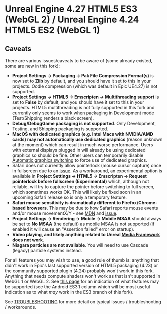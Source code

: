 # Unreal Engine 4.27 HTML5 ES3 (WebGL 2) / Unreal Engine 4.24 HTML5 ES2 (WebGL 1)

## Caveats

There are various issues/caveats to be aware of (some already existed, some are new in this fork):

- **Project Settings -> Packaging -> Pak File Compression Format(s)** is now set to **Zlib** by default, and you should have it set to this in your projects. Oodle compression (which was default in Epic UE4.27) is not supported.
- **Project Settings -> HTML5 -> Emscripten -> Multithreading support** is set to **False** by default, and you should have it set to this in your projects. HTML5 multithreading is not fully supported in this fork and currently only seems to work when packaging in Development mode (Test/Shipping renders a black screen).
- **Debug/DebugGame packaging is not supported**. Only Development, Testing, and Shipping packaging is supported.
- **MacOS with dedicated graphics (e.g. Intel Macs with NVIDIA/AMD cards) may not automatically use dedicated graphics** (reason unknown at the moment) which can result in much worse performance. Users with external displays plugged in will already be using dedicated graphics so should be fine. Other users can temporarily [disable Automatic graphics switching](https://support.apple.com/en-us/HT202043) to force use of dedicated graphics.
- Safari does not currently allow pointerlock (mouse cursor capture) once in fullscreen due to an [issue](https://bugs.webkit.org/show_bug.cgi?id=272136). As a workaround, an experimental option is available in **Project Settings -> HTML5 -> Emscripten -> Request pointerlock before fullscreen (Experimental)** which, although not reliable, will try to capture the pointer before switching to full screen, which sometimes works OK. This will likely be fixed soon in an upcoming Safari release so is only a temporary feature.
- **Safari mouse sensitivity is dramatically different to Firefox/Chrome-based browsers**. This may be due to how Safari reports mouse events and/or mouse movementX/Y - see [MDN](https://developer.mozilla.org/en-US/docs/Web/API/MouseEvent/movementX) and [issue](https://github.com/w3c/pointerlock/issues/42). 
- **Project Settings -> Rendering -> Mobile -> Mobile MSAA** should always be set to **No MSAA** (the default) as mobile MSAA is not supported (if enabled it will cause an "Assertion failed" error on startup).
- **Video playing, and likely anything related to Unreal [Media Framework](https://docs.unrealengine.com/4.27/en-US/WorkingWithMedia/IntegratingMedia/MediaFramework/) does not work**.
- **Niagara particles are not available**. You will need to use Cascade (legacy) particle systems instead.

For all features you may wish to use, a good rule of thumb is: anything that didn't work in Epic's last supported version of HTML5 packaging (4.23) or the community supported plugin (4.24) probably won't work in this fork. Anything that needs compute shaders won't work as that isn't supported in WebGL 1 or WebGL 2. See [this page](https://docs.unrealengine.com/4.27/en-US/RenderingAndGraphics/SupportedRenderingFeatures/) for an indication of what features may be supported (see the Android ES3.1 column which will be most useful indication as to what _may_ work in the ES3 branch of this fork).

See [TROUBLESHOOTING](TROUBLESHOOTING.md) for more detail on typical issues / troubleshooting / workarounds.